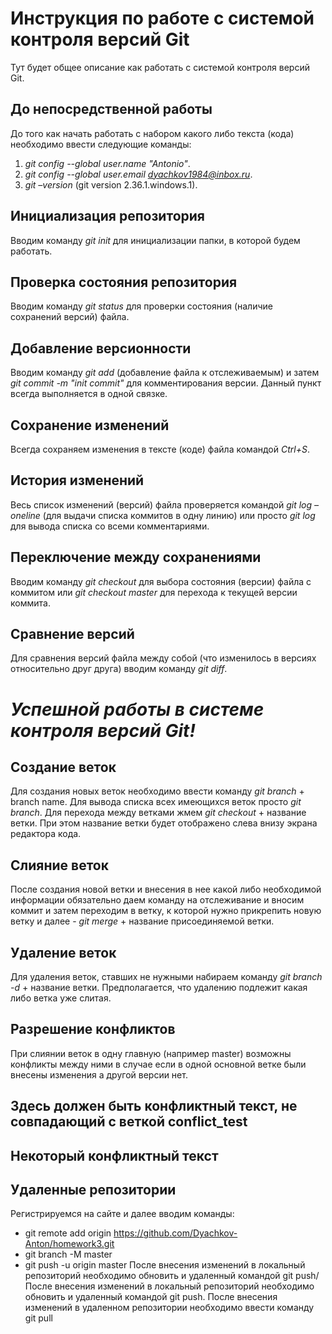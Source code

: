 # **Инструкция по работе с системой контроля версий Git**
Тут будет общее описание как работать с системой контроля версий Git.
## До непосредственной работы
До того как начать работать с набором какого либо текста (кода) необходимо ввести следующие команды:

1. *git config --global user.name "Antonio"*.
2. *git config --global user.email dyachkov1984@inbox.ru*.
3. *git –version* (git version 2.36.1.windows.1).
## Инициализация репозитория
Вводим команду *git init* для инициализации папки, в которой будем работать.
## Проверка состояния репозитория
Вводим команду *git status* для проверки состояния (наличие сохранений версий) файла. 
## Добавление версионности
Вводим команду *git add* (добавление файла к отслеживаемым) и затем
*git commit -m "init commit"* для комментирования версии. Данный пункт всегда выполняется в одной связке.
## Сохранение изменений
Всегда сохраняем изменения в тексте (коде) файла командой *Ctrl+S*.
## История изменений
Весь список изменений (версий) файла проверяется командой *git log –oneline* (для выдачи списка коммитов в одну линию) или просто *git log*  для вывода списка со всеми комментариями. 
## Переключение между сохранениями
Вводим команду *git checkout*  для выбора состояния (версии) файла с коммитом или *git checkout  master* для перехода к текущей версии коммита. 
## Сравнение версий
Для сравнения версий файла между собой (что изменилось в версиях относительно друг друга)  вводим команду *git diff*.

# *Успешной работы в системе контроля версий Git!*

## Создание веток 
Для создания новых веток необходимо ввести команду *git branch* + branch name. Для вывода списка всех имеющихся веток просто *git branch*. Для перехода между ветками жмем *git checkout* + название ветки. При этом название ветки будет отображено слева внизу экрана редактора кода. 
## Слияние веток
После создания новой ветки и внесения в нее какой либо необходимой информации обязательно даем команду на отслеживание и вносим коммит и затем переходим в ветку, к которой нужно прикрепить новую ветку и далее - *git merge* + название присоединяемой ветки.
## Удаление веток
Для удаления веток, ставших не нужными набираем команду *git branch -d* + название ветки. Предполагается, что удалению подлежит какая либо ветка уже слитая.
## Разрешение конфликтов
При слиянии веток в одну главную (например master) возможны конфликты между ними в случае если в одной основной ветке были внесены изменения а другой версии нет.
## Здесь должен быть конфликтный текст, не совпадающий с веткой conflict_test 
## Некоторый конфликтный текст 
## Удаленные репозитории
Регистрируемся на сайте и далее вводим команды:
-	git remote add origin https://github.com/Dyachkov-Anton/homework3.git
-	git branch -M master
-	git push -u origin master
После внесения изменений в локальный репозиторий необходимо обновить и удаленный командой git push/
После внесения изменений в локальный репозиторий необходимо обновить и удаленный командой git push.
	После внесения изменений в удаленном репозитории необходимо ввести команду git pull
